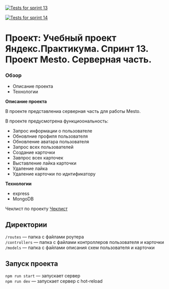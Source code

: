 <!-- [![Tests](https://github.com/yandex-praktikum/express-mesto-gha/actions/workflows/tests-13-sprint.yml/badge.svg)](https://github.com/yandex-praktikum/express-mesto-gha/actions/workflows/tests-13-sprint.yml) [![Tests](https://github.com/yandex-praktikum/express-mesto-gha/actions/workflows/tests-14-sprint.yml/badge.svg)](https://github.com/yandex-praktikum/express-mesto-gha/actions/workflows/tests-14-sprint.yml) -->

[![Tests for sprint 13](https://github.com/Evgeta/express-mesto-gha/actions/workflows/tests-13-sprint.yml/badge.svg)](https://github.com/Evgeta/express-mesto-gha/actions/workflows/tests-13-sprint.yml) 

[![Tests for sprint 14](https://github.com/Evgeta/express-mesto-gha/actions/workflows/tests-14-sprint.yml/badge.svg)](https://github.com/Evgeta/express-mesto-gha/actions/workflows/tests-14-sprint.yml)


# Проект: Учебный проект Яндекс.Практикума. Спринт 13. Проект Mesto. Серверная часть. 

### Обзор
* Описание проекта
* Технологии

**Описание проекта**

 В проекте представлениа серверная часть для работы Mesto.

 В проекте предусмотрена функциоональность:
  * Запрос информации о пользователе
  * Обновлние профиля пользователя
  * Обновление аватара пользователя
  * Запрос всех пользователей
  * Создание карточки
  * Завпрос всех карточек
  * Выставление лайка карточки
  * Удаление лайка
  * Удаление карточки по иднтификатору

**Технологии**

* express
* MongoDB

Чеклист по проекту [Чеклист](https://code.s3.yandex.net/web-developer/checklists/new-program/checklist-13/index.html)

## Директории

`/routes` — папка с файлами роутера  
`/controllers` — папка с файлами контроллеров пользователя и карточки   
`/models` — папка с файлами описания схем пользователя и карточки  


## Запуск проекта

`npm run start` — запускает сервер   
`npm run dev` — запускает сервер с hot-reload
